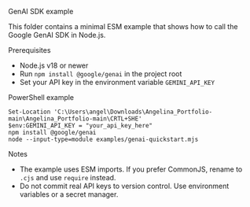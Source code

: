 GenAI SDK example

This folder contains a minimal ESM example that shows how to call the Google GenAI SDK in Node.js.

Prerequisites
- Node.js v18 or newer
- Run `npm install @google/genai` in the project root
- Set your API key in the environment variable `GEMINI_API_KEY`

PowerShell example
```
Set-Location 'C:\Users\angel\Downloads\Angelina_Portfolio-main\Angelina_Portfolio-main\CRTL+SHE'
$env:GEMINI_API_KEY = "your_api_key_here"
npm install @google/genai
node --input-type=module examples/genai-quickstart.mjs
```

Notes
- The example uses ESM imports. If you prefer CommonJS, rename to `.cjs` and use `require` instead.
- Do not commit real API keys to version control. Use environment variables or a secret manager.

